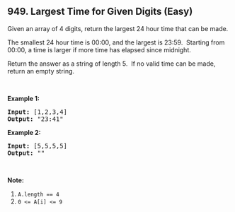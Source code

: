 ## 949. Largest Time for Given Digits (Easy)

<p>Given an array of 4 digits, return the largest 24 hour time that can be made.</p>

<p>The smallest 24 hour time is 00:00, and the largest is 23:59.&nbsp; Starting from 00:00, a time is larger if more time has elapsed since midnight.</p>

<p>Return the answer as a string of length 5.&nbsp; If no valid time can be made, return an empty string.</p>

<p>&nbsp;</p>

<div>
<p><strong>Example 1:</strong></p>

<pre>
<strong>Input: </strong><span id="example-input-1-1">[1,2,3,4]</span>
<strong>Output: </strong><span id="example-output-1">&quot;23:41&quot;</span>
</pre>

<div>
<p><strong>Example 2:</strong></p>

<pre>
<strong>Input: </strong><span id="example-input-2-1">[5,5,5,5]</span>
<strong>Output: </strong><span id="example-output-2">&quot;&quot;</span>
</pre>

<p>&nbsp;</p>

<p><strong><span>Note:</span></strong></p>

<ol>
	<li><code>A.length == 4</code></li>
	<li><code>0 &lt;= A[i] &lt;= 9</code></li>
</ol>
</div>
</div>